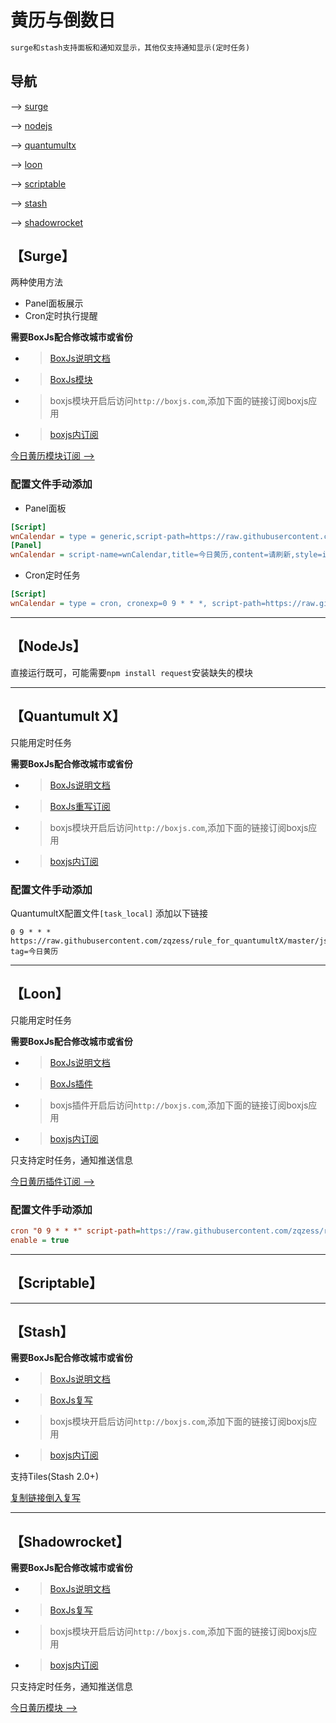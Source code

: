# 黄历与倒数日
```ruby
surge和stash支持面板和通知双显示，其他仅支持通知显示(定时任务)
```
## 导航
--> [surge](#surge)

--> [nodejs](#nodejs)

--> [quantumultx](#quantumult-x)

--> [loon](#loon)

--> [scriptable](#scriptable)

--> [stash](#stash)

--> [shadowrocket](#shadowrocket)

【Surge】
-----------------
两种使用方法
- Panel面板展示
- Cron定时执行提醒

**需要BoxJs配合修改城市或省份**

- > [BoxJs说明文档](https://github.com/chavyleung/boxjs-doc)
- > [BoxJs模块](https://raw.githubusercontent.com/chavyleung/scripts/master/box/rewrite/boxjs.rewrite.surge.sgmodule)
- > boxjs模块开启后访问`http://boxjs.com`,添加下面的链接订阅boxjs应用
- > [boxjs内订阅](https://raw.githubusercontent.com/zqzess/rule_for_quantumultX/master/js/Mine/boxjs.json)

[今日黄历模块订阅 -->](https://raw.githubusercontent.com/zqzess/rule_for_quantumultX/master/Surge/Module/wnCalendar.sgmodule)

### 配置文件手动添加
- Panel面板
```ini
[Script]
wnCalendar = type = generic,script-path=https://raw.githubusercontent.com/zqzess/rule_for_quantumultX/master/js/Mine/wnCalendar/wnCalendar.js,timeout=10
[Panel]
wnCalendar = script-name=wnCalendar,title=今日黄历,content=请刷新,style=info,update-interval=43200
```
- Cron定时任务
```ini
[Script]
wnCalendar = type = cron, cronexp=0 9 * * *, script-path=https://raw.githubusercontent.com/zqzess/rule_for_quantumultX/master/js/Mine/wnCalendar/wnCalendar.js,timeout=10
```
-----------------
【NodeJs】
---------
直接运行既可，可能需要`npm install request`安装缺失的模块

---------
【Quantumult X】
---------
只能用定时任务

**需要BoxJs配合修改城市或省份**
 
- > [BoxJs说明文档](https://github.com/chavyleung/boxjs-doc)
- > [BoxJs重写订阅](https://raw.githubusercontent.com/chavyleung/scripts/master/box/rewrite/boxjs.rewrite.quanx.conf)
- > boxjs模块开启后访问`http://boxjs.com`,添加下面的链接订阅boxjs应用
- > [boxjs内订阅](https://raw.githubusercontent.com/zqzess/rule_for_quantumultX/master/js/Mine/boxjs.json)

### 配置文件手动添加
QuantumultX配置文件`[task_local]`   添加以下链接
```editorconfig
0 9 * * * https://raw.githubusercontent.com/zqzess/rule_for_quantumultX/master/js/Mine/wnCalendar/wnCalendar.js, tag=今日黄历
```
---------
【Loon】
---------
只能用定时任务

**需要BoxJs配合修改城市或省份**
- > [BoxJs说明文档](https://github.com/chavyleung/boxjs-doc)
- > [BoxJs插件](https://raw.githubusercontent.com/chavyleung/scripts/master/box/rewrite/boxjs.rewrite.loon.plugin)
- > boxjs插件开启后访问`http://boxjs.com`,添加下面的链接订阅boxjs应用
- > [boxjs内订阅](https://raw.githubusercontent.com/zqzess/rule_for_quantumultX/master/js/Mine/boxjs.json)

只支持定时任务，通知推送信息

[今日黄历插件订阅 -->](https://raw.githubusercontent.com/zqzess/rule_for_quantumultX/master/Loon/Plugin/wnCalendar.plugin)
### 配置文件手动添加
```ini
cron "0 9 * * *" script-path=https://raw.githubusercontent.com/zqzess/rule_for_quantumultX/master/js/Mine/wnCalendar/wnCalendar.js, tag=今日黄历, img-url=https://raw.githubusercontent.com/walkxcode/dashboard-icons/main/png/synology-calendar.png
enable = true
```
---------
【Scriptable】
-------

---------

【Stash】
---

**需要BoxJs配合修改城市或省份**

- > [BoxJs说明文档](https://github.com/chavyleung/boxjs-doc)
- > [BoxJs复写](https://github.com/chavyleung/scripts/raw/master/box/rewrite/boxjs.rewrite.stash.stoverride)
- > boxjs模块开启后访问`http://boxjs.com`,添加下面的链接订阅boxjs应用
- > [boxjs内订阅](https://raw.githubusercontent.com/zqzess/rule_for_quantumultX/master/js/Mine/boxjs.json)


支持Tiles(Stash 2.0+)

[复制链接倒入复写](https://raw.githubusercontent.com/zqzess/rule_for_quantumultX/master/Stash/override/wnCalendar.stoverride)

-----

【Shadowrocket】
---

**需要BoxJs配合修改城市或省份**

- > [BoxJs说明文档](https://github.com/chavyleung/boxjs-doc)
- > [BoxJs复写](https://github.com/chavyleung/scripts/raw/master/box/rewrite/boxjs.rewrite.surge.sgmodule)
- > boxjs模块开启后访问`http://boxjs.com`,添加下面的链接订阅boxjs应用
- > [boxjs内订阅](https://raw.githubusercontent.com/zqzess/rule_for_quantumultX/master/js/Mine/boxjs.json)

只支持定时任务，通知推送信息

[今日黄历模块 -->](https://raw.githubusercontent.com/zqzess/rule_for_quantumultX/master/Shadowrocket/module/wnCalendar.module)